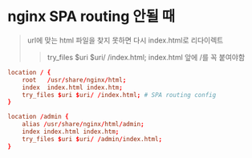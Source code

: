 # nginx SPA routing 안될 때

> url에 맞는 html 파일을 찾지 못하면 다시 index.html로 리다이렉트
>
> > try_files $uri $uri/ /index.html; index.html 앞에 /를 꼭 붙여야함

```conf
location / {
    root   /usr/share/nginx/html;
    index  index.html index.htm;
    try_files $uri $uri/ /index.html; # SPA routing config
}

location /admin {
    alias /usr/share/nginx/html/admin;
    index index.html index.htm;
    try_files $uri $uri/ /admin/index.html;
}
```
